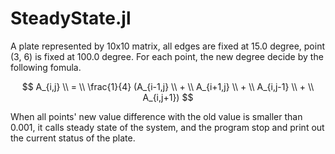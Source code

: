 # SteadyState.jl

A plate represented by 10x10 matrix, all edges are fixed at 15.0 degree, point (3, 6) is fixed at 100.0 degree. For each point, the new degree decide by the following fomula.

$$
A_{i,j} \\ = \\ \frac{1}{4} (A_{i-1,j} \\ + \\ A_{i+1,j} \\ + \\ A_{i,j-1} \\ + \\ A_{i,j+1})
$$

When all points' new value difference with the old value is smaller than 0.001, it calls steady state of the system, and the program stop and print out the current status of the plate.

